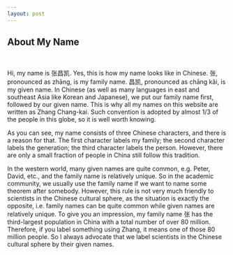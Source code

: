 ```yaml
---
layout: post
---
```


## About My Name

&nbsp;

Hi, my name is 张昌凯. Yes, this is how my name looks like in Chinese. 张, pronounced as zhāng, is my family name. 昌凯, pronounced as chāng kǎi, is my given name. In Chinese (as well as many languages in east and southeast Asia like Korean and Japanese), we put our family name first, followed by our given name. This is why all my names on this website are written as Zhang Chang-kai. Such convention is adopted by almost 1/3 of the people in this globe, so it is well worth knowing.

As you can see, my name consists of three Chinese characters, and there is a reason for that. The first character labels my family; the second character labels the generation; the third character labels the person. However, there are only a small fraction of people in China still follow this tradition.

In the western world, many given names are quite common, e.g. Peter, David, etc., and the family name is relatively unique. So in the academic community, we usually use the family name if we want to name some theorem after somebody. However, this rule is not very much friendly to scientists in the Chinese cultural sphere, as the situation is exactly the opposite, i.e. family names can be quite common while given names are relatively unique. To give you an impression, my family name 张 has the third-largest population in China with a total number of over 80 million. Therefore, if you label something using Zhang, it means one of those 80 million people. So I always advocate that we label scientists in the Chinese cultural sphere by their given names.
